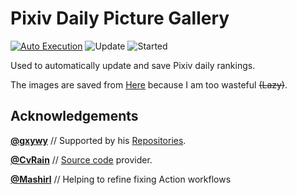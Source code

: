# Pixiv Daily Picture Gallery

[![Auto Execution](https://github.com/Lemon-miaow/pic/actions/workflows/main.yml/badge.svg?branch=main)](https://github.com/Lemon-miaow/pic/actions/workflows/main.yml) ![Update](https://img.shields.io/github/last-commit/Lemon-miaow/pic/main) ![Started](https://img.shields.io/badge/Started-6%20June%202023-green)

Used to automatically update and save Pixiv daily rankings.

The images are saved from [Here](https://github.com/gxywy/pixiv-daily) because I am too wasteful ~~(Lazy)~~.

## Acknowledgements
**[@gxywy](https://github.com/gxywy)**  // Supported by his [Repositories](https://github.com/gxywy/pixiv-daily).

**[@CvRain](https://github.com/CvRain)**  // [Source code](https://github.com/CvRain/simple-fetch-md_img) provider.

**[@Mashirl](https://github.com/Mashirl)**  // Helping to refine fixing Action workflows
